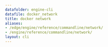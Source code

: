 ```yaml
---
datafolder: engine-cli
datafile: docker_network
title: docker network
aliases:
- /edge/engine/reference/commandline/network/
- /engine/reference/commandline/network/
layout: cli
---
```


<!--
This page is automatically generated from Docker's source code. If you want to
suggest a change to the text that appears here, open a ticket or pull request
in the source repository on GitHub:

https://github.com/docker/cli
-->

